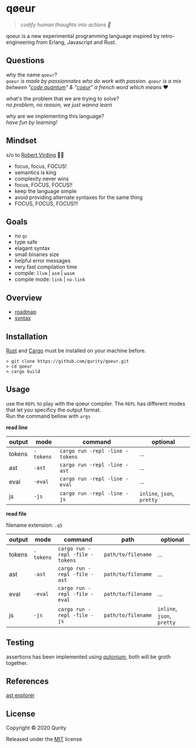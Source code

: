 # qøeur

> *codify human thoughts into actions 🧠*

qoeur is a new experimental programming language inspired by retro-engineering from Erlang, Javascript and Rust.
## Questions

why the name `qoeur`?   
*`qoeur` is made by passionnates who do work with passion. `qoeur` is a mix between "<ins>code quantum</ins>" & "<ins>coeur</ins>" a french word which means* ❤️ 

what's the problem that we are trying to solve?   
*no problem, no reason, we just wanna learn*

why are we implementing this language?    
*have fun by learning!*

## Mindset

s/o to [Robert Virding](https://www.youtube.com/watch?v=afLRmoSOnHA) 👏👏

* focus, focus, FOCUS!
* semantics is king
* complexity never wins
* focus, FOCUS, FOCUS!!
* keep the language simple
* avoid providing alternate syntaxes for the same thing
* FOCUS, FOCUS, FOCUS!!!

## Goals

* no `gc`
* type safe
* elagant syntax
* small binaries size
* helpful error messages
* very fast compilation time
* compile: `llvm` | `asm` | `wasm`
* compile mode: `link` | `no-link`

## Overview

* [roadmap](./doc/roadmap.md)    
* [syntax](./doc/syntax.md)

## Installation

[Rust](https://www.rust-lang.org/tools/install) and [Cargo](https://doc.rust-lang.org/cargo/getting-started/installation.html) must be installed on your machine before.

```
> git clone https://github.com/qurity/qoeur.git
> cd qoeur
> cargo build
```

## Usage

use the `REPL` to play with the qoeur compiler. The `REPL` has different modes that let you specificy the output format.     
Run the command bellow with `args`

**read line**

output  | mode      | command                         | optional                   |
--------|-----------|---------------------------------|----------------------------|
tokens  | `-tokens` | `cargo run -repl -line -tokens` | ...                        |
ast     | `-ast`    | `cargo run -repl -line -ast`    | ...                        |
eval    | `-eval`   | `cargo run -repl -line -eval`   | ...                        |
js      | `-js`     | `cargo run -repl -line -js`     | `inline`, `json`, `pretty` |

**read file**

filename extension: `.q5`

output  | mode      | command                         | path               | optional                   |
--------|-----------|---------------------------------|--------------------|----------------------------|
tokens  | `-tokens` | `cargo run -repl -file -tokens` | `path/to/filename` | ...                        |
ast     | `-ast`    | `cargo run -repl -file -ast`    | `path/to/filename` | ...                        |
eval    | `-eval`   | `cargo run -repl -file -eval`   | `path/to/filename` | ...                        |
js      | `-js`     | `cargo run -repl -file -js`     | `path/to/filename` | `inline`, `json`, `pretty` |

## Testing

assertions has been implemented using [qutonium](https://github.com/qurity/qutonium), both will be groth together.

## References

[ast explorer](https://astexplorer.net)     

## <a name="license"></a> License   

Copyright ©️ 2020 Qurity    

Released under the [MIT](LICENSE) license    
